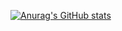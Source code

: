 [![Anurag's GitHub stats](https://github-readme-stats.vercel.app/api?username=anuraghazra)](https://github.com/NikolaMrkic/github-readme-stats)
